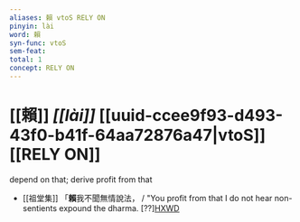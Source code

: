 ```yaml
---
aliases: 賴 vtoS RELY ON
pinyin: lài
word: 賴
syn-func: vtoS
sem-feat: 
total: 1
concept: RELY ON 
---
```

# [[賴]] *[[lài]]*  [[uuid-ccee9f93-d493-43f0-b41f-64aa72876a47|vtoS]] [[RELY ON]]
depend on that; derive profit from that
 - [[祖堂集]] 「**賴**我不聞無情說法， / "You profit from that I do not hear non-sentients expound the dharma. [??][HXWD](https://hxwd.org/textview.html?location=KR6q0002_Yan_003-1123a.16)